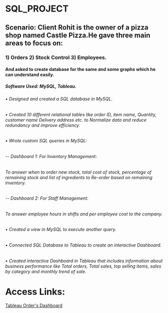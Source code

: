 # SQL_PROJECT
## Scenario: Client Rohit is the owner of a pizza shop named Castle Pizza.He gave three main areas to focus on: 
### 1) Orders 2) Stock Control 3) Employees.
#### And asked to create database for the same and some graphs which he can understand easily.
##### Software Used: MySQL, Tableau.
###### •	Designed and created a SQL database in MySQL.
###### • Created 10 different relational tables like order ID, item name, Quantity, customer name Delivery address etc. to Normalize data and  reduce redundancy and improve efficiency.
###### •	Wrote custom SQL queries in MySQL:
  ###### -- Dashboard 1: For Inventory Management: 
  ###### To answer when to order new stock, total cost of stock, percentage of  remaining stock and list of ingredients to Re-order based on remaining inventory.
  ###### -- Dashboard 2: For Staff Management:
  ###### To answer employee hours in shifts and per employee cost to the company.
###### • Created a view in MySQL to execute another query.
###### • Connected SQL Database to Tableau to create an interactive Dashboard.
###### • Created interactive Dashboard in Tableau that includes  information about business performance  like Total orders, Total sales, top selling items, sales by category and monthly trend of sale.

<h1>Access Links:</h1>
<a href="https://prod-apnortheast-a.online.tableau.com/t/mohitkumar787844/views/Castle_pizzaDashboard-Mohitkumar/OrderDashboard" target="_blank" >Tableau Order's Dashboard</a>
